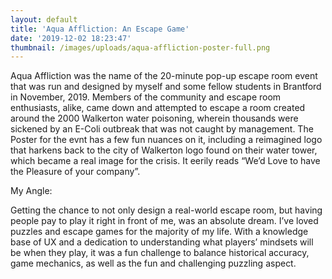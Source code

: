 ```yaml
---
layout: default
title: 'Aqua Affliction: An Escape Game'
date: '2019-12-02 18:23:47'
thumbnail: /images/uploads/aqua-affliction-poster-full.png
---
```

Aqua Affliction was the name of the 20-minute pop-up escape room event that was run and designed by myself and some fellow students in Brantford in November, 2019. Members of the community and escape room enthusiasts, alike, came down and attempted to escape a room created around the 2000 Walkerton water poisoning, wherein thousands were sickened by an E-Coli outbreak that was not caught by management. The Poster for the evnt has a few fun nuances on it, including a reimagined logo that harkens back to the city of Walkerton logo found on their water tower, which became a real image for the crisis. It eerily reads “We’d Love to have the Pleasure of your company”.



My Angle: 



Getting the chance to not only design a real-world escape room, but having people pay to play it right in front of me, was an absolute dream. I’ve loved puzzles and escape games for the majority of my life. With a knowledge base of UX and a dedication to understanding what players’ mindsets will be when they play, it was a fun challenge to balance historical accuracy, game mechanics, as well as the fun and challenging puzzling aspect.
